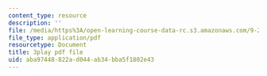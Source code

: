 ```yaml
---
content_type: resource
description: ''
file: /media/https%3A/open-learning-course-data-rc.s3.amazonaws.com/9-20-animal-behavior-fall-2013/aba97448822ad044ab34bba5f1802e43_472232.pdf
file_type: application/pdf
resourcetype: Document
title: 3play pdf file
uid: aba97448-822a-d044-ab34-bba5f1802e43
---
```

